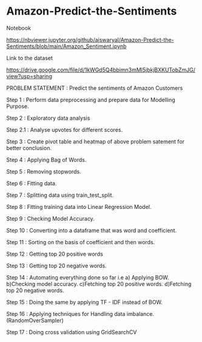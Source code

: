 # Amazon-Predict-the-Sentiments

Notebook

https://nbviewer.jupyter.org/github/aiswaryal/Amazon-Predict-the-Sentiments/blob/main/Amazon_Sentiment.ipynb

Link to the dataset

https://drive.google.com/file/d/1kWGd5Q4bbimn3mMl5jbkjBXKUTobZmJG/view?usp=sharing

PROBLEM STATEMENT :  Predict the sentiments of Amazon Customers

Step 1 : Perform data preprocessing and prepare data for Modelling Purpose.

Step 2 : Exploratory data analysis

Step 2.1 : Analyse upvotes for different scores.

Step 3 : Create pivot table and heatmap of above problem satement for better conclusion.

Step 4 : Applying Bag of Words.

Step 5 : Removing stopwords.

Step 6 : Fitting data.

Step 7 : Splitting data using train_test_split.

Step 8 : Fitting training data into Linear Regression Model.

Step 9 : Checking Model Accuracy.

Step 10 : Converting into a dataframe that was word and coefficient.

Step 11 : Sorting on the basis of coefficient and then words.

Step 12 : Getting top 20 positive words

Step 13 : Getting top 20 negative words.

Step 14 : Automating everything done so far i.e 
          a) Applying BOW.
          b)Checking model accuracy.
          c)Fetching top 20 positive words.
          d)Fetching top 20 negative words.
   
Step 15 : Doing the same by applying TF - IDF instead of BOW.

Step 16 : Applying techniques for Handling data imbalance.(RandomOverSampler)
 
Step 17 : Doing cross validation using GridSearchCV
